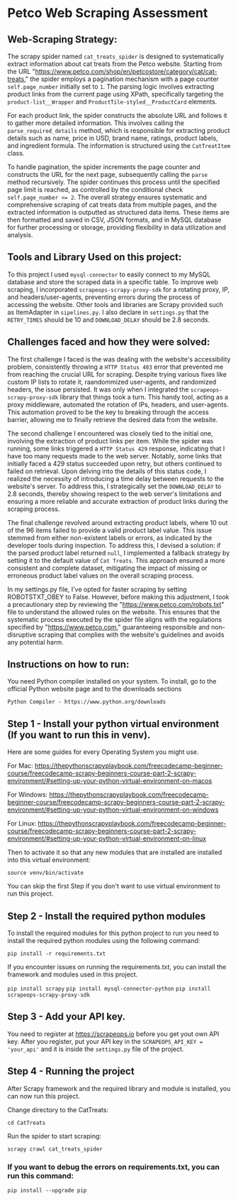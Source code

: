 # Petco Web Scraping Assessment

## Web-Scraping Strategy: 

The scrapy spider named `cat_treats_spider` is designed to systematically extract information about cat treats from the Petco website. Starting from the URL "https://www.petco.com/shop/en/petcostore/category/cat/cat-treats," the spider employs a pagination mechanism with a page counter `self.page_number` initially set to `1`. The parsing logic involves extracting product links from the current page using XPath, specifically targeting the `product-list__Wrapper` and `ProductTile-styled__ProductCard` elements.

For each product link, the spider constructs the absolute URL and follows it to gather more detailed information. This involves calling the `parse_required_details` method, which is responsible for extracting product details such as name, price in USD, brand name, ratings, product labels, and ingredient formula. The information is structured using the `CatTreatItem` class.

To handle pagination, the spider increments the page counter and constructs the URL for the next page, subsequently calling the `parse` method recursively. The spider continues this process until the specified page limit is reached, as controlled by the conditional check `self.page_number <= 2`. The overall strategy ensures systematic and comprehensive scraping of cat treats data from multiple pages, and the extracted information is outputted as structured data items. These items are then formatted and saved in CSV, JSON formats, and in MySQL database for further processing or storage, providing flexibility in data utilization and analysis.

## Tools and Library Used on this project: 

To this project I used `mysql-connector` to easily connect to my MySQL database and store the scraped data in a specific table. To improve web scraping, I incorporated `scrapeops-scrapy-proxy-sdk` for a rotating proxy, IP, and headers/user-agents, preventing errors during the process of accessing the website. Other tools and libraries are Scrapy provided such as ItemAdapter in `sipelines.py`. I also declare in `settings.py` that the `RETRY_TIMES` should be 10 and `DOWNLOAD_DELAY` should be 2.8 seconds. 

## Challenges faced and how they were solved: 

The first challenge I faced is the was dealing with the website's accessibility problem, consistently throwing a `HTTP Status 403` error that prevented me from reaching the crucial URL for scraping. Despite trying various fixes like custom IP lists to rotate it, raandommized user-agents, and randomized headers, the issue persisted. It was only when I integrated the `scrapeops-scrapy-proxy-sdk` library that things took a turn. This handy tool, acting as a proxy middleware, automated the rotation of IPs, headers, and user-agents. This automation proved to be the key to breaking through the access barrier, allowing me to finally retrieve the desired data from the website.

The second challenge I encountered was closely tied to the initial one, involving the extraction of product links per item. While the spider was running, some links triggered a `HTTP Status 429` response, indicating that I have too many requests made to the web server. Notably, some links that initially faced a 429 status succeeded upon retry, but others continued to failed on retrieval. Upon delving into the details of this status code, I realized the necessity of introducing a time delay between requests to the website's server. To address this, I strategically set the `DOWNLOAD_DELAY` to 2.8 seconds, thereby showing respect to the web server's limitations and ensuring a more reliable and accurate extraction of product links during the scraping process.

The final challenge revolved around extracting product labels, where 10 out of the 96 items failed to provide a valid product label value. This issue stemmed from either non-existent labels or errors, as indicated by the developer tools during inspection. To address this, I devised a solution: if the parsed product label returned `null`, I implemented a fallback strategy by setting it to the default value of `Cat Treats`. This approach ensured a more consistent and complete dataset, mitigating the impact of missing or erroneous product label values on the overall scraping process.

In my settings.py file, I've opted for faster scraping by setting ROBOTSTXT_OBEY to False. However, before making this adjustment, I took a precautionary step by reviewing the "https://www.petco.com/robots.txt" file to understand the allowed rules on the website. This ensures that the systematic process executed by the spider file aligns with the regulations specified by "https://www.petco.com," guaranteeing responsible and non-disruptive scraping that complies with the website's guidelines and avoids any potential harm.


## Instructions on how to run: 
You need Python compiler installed on your system. To install, go to the official Python website page and to the downloads sections 

`Python Compiler - https://www.python.org/downloads`

## Step 1 - Install your python virtual environment (If you want to run this in venv).
Here are some guides for every Operating System you might use. 

For Mac: https://thepythonscrapyplaybook.com/freecodecamp-beginner-course/freecodecamp-scrapy-beginners-course-part-2-scrapy-environment/#setting-up-your-python-virtual-environment-on-macos

For Windows: https://thepythonscrapyplaybook.com/freecodecamp-beginner-course/freecodecamp-scrapy-beginners-course-part-2-scrapy-environment/#setting-up-your-python-virtual-environment-on-windows

For Linux: https://thepythonscrapyplaybook.com/freecodecamp-beginner-course/freecodecamp-scrapy-beginners-course-part-2-scrapy-environment/#setting-up-your-python-virtual-environment-on-linux

Then to activate it so that any new modules that are installed are installed into this virtual environment:

`source venv/bin/activate`

You can skip the first Step if you don't want to use virtual environment to run this project. 

## Step 2 - Install the required python modules
To install the required modules for this python project to run you need to install the required python modules using the following command:

`pip install -r requirements.txt`

If you encounter issues on running the requirements.txt, you can install the framework and modules used in this project. 

`pip install scrapy`
`pip install mysql-connector-python`
`pip install scrapeops-scrapy-proxy-sdk`

## Step 3 - Add your API key.
You need to register at https://scrapeops.io before you get yout own API key. 
After you register, put your API key in the `SCRAPEOPS_API_KEY = 'your_api'` and it is inside the `settings.py` file of the project. 

## Step 4 - Running the project 
After Scrapy framework and the required library and module is installed, you can now run this project. 

Change directory to the CatTreats:

`cd CatTreats`

Run the spider to start scraping: 

`scrapy crawl cat_treats_spider`

### If you want to debug the errors on requirements.txt, you can run this command: 

`pip install --upgrade pip`










